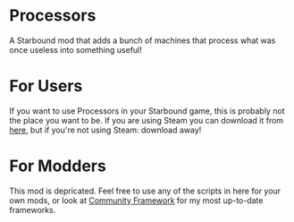 # Processors
 A Starbound mod that adds a bunch of machines that process what was once useless into something useful!
 
# For Users
 If you want to use Processors in your Starbound game, this is probably not the place you want to be. If you are using Steam you can download it from [here](https://steamcommunity.com/sharedfiles/filedetails/?id=2899686368), but if you're not using Steam: download away!
 
# For Modders
 This mod is depricated. Feel free to use any of the scripts in here for your own mods, or look at [Community Framework](https://github.com/Emmaker/CommunityFramework) for my most up-to-date frameworks.

